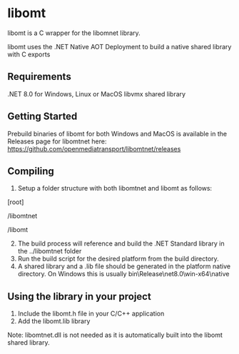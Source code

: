 ﻿# libomt

libomt is a C wrapper for the libomnet library.

libomt uses the .NET Native AOT Deployment to build a native shared library with C exports

## Requirements

.NET 8.0 for Windows, Linux or MacOS
libvmx shared library

## Getting Started

Prebuild binaries of libomt for both Windows and MacOS is available in the Releases page for libomtnet here:
https://github.com/openmediatransport/libomtnet/releases

## Compiling

1. Setup a folder structure with both libomtnet and libomt as follows:
   
[root]

/libomtnet

/libomt

2. The build process will reference and build the .NET Standard library in the ../libomtnet folder
3. Run the build script for the desired platform from the build directory.
4. A shared library and a .lib file should be generated in the platform native directory.
On Windows this is usually bin\Release\net8.0\win-x64\native

## Using the library in your project

1. Include the libomt.h file in your C/C++ application
2. Add the libomt.lib library

Note: libomtnet.dll is not needed as it is automatically built into the libomt shared library.
